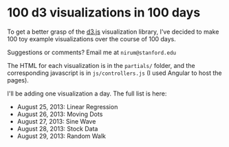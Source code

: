 # 100 d3 visualizations in 100 days

To get a better grasp of the [d3.js](http://www.d3js.org/) visualization library, I've decided to make 100 toy example visualizations over the course of 100 days.

Suggestions or comments? Email me at `nirum@stanford.edu`

The HTML for each visualization is in the `partials/` folder, and the corresponding javascript is in `js/controllers.js` (I used Angular to host the pages).

I'll be adding one visualization a day. The full list is here:
- August 25, 2013: Linear Regression
- August 26, 2013: Moving Dots
- August 27, 2013: Sine Wave
- August 28, 2013: Stock Data
- August 29, 2013: Random Walk
